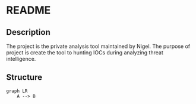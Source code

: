 # README

## Description
The project is the private analysis tool maintained by Nigel. The purpose of project is
create the tool to hunting IOCs during analyzing threat intelligence. 

## Structure
```mermaid
graph LR
    A --> B
```
